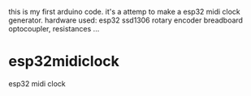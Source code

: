 this is my first arduino code.
it's a attemp to make a esp32 midi clock generator.
hardware used:
esp32
ssd1306
rotary encoder
breadboard
optocoupler, resistances ...
# esp32midiclock
esp32 midi clock
